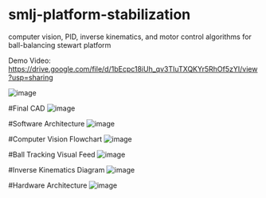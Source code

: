 # smlj-platform-stabilization
computer vision, PID, inverse kinematics, and motor control algorithms for ball-balancing stewart platform

Demo Video: https://drive.google.com/file/d/1bEcpc18iUh_qv3TIuTXQKYr5RhOf5zYI/view?usp=sharing 

![image](https://github.com/user-attachments/assets/4b0865a4-d64a-4005-99f6-8da51de39754)

#Final CAD
![image](https://github.com/user-attachments/assets/c3061a21-d49e-4ebb-9631-4713980b13c1)

#Software Architecture
![image](https://github.com/user-attachments/assets/309ae851-4334-4725-ad31-8ac4c3d3dc53)

#Computer Vision Flowchart
![image](https://github.com/user-attachments/assets/f63f5cb2-91bc-4488-a9e2-87cfe6266ca6)

#Ball Tracking Visual Feed
![image](https://github.com/user-attachments/assets/5f6075af-59e4-4d22-be6e-daa68c8cd37e)

#Inverse Kinematics Diagram
![image](https://github.com/user-attachments/assets/0c59bb15-3cf2-4806-8923-771610687917)

#Hardware Architecture
![image](https://github.com/user-attachments/assets/8becd729-ce12-43c6-b3f9-fe71e163989c)
